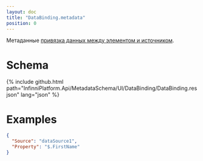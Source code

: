```yaml
---
layout: doc
title: "DataBinding.metadata"
position: 0
---
```


Метаданные [привязка данных между элементом и источником](../).

# Schema

{% include github.html path="InfinniPlatform.Api/MetadataSchema/UI/DataBinding/DataBinding.resjson" lang="json" %}

# Examples

```json
{
  "Source": "dataSource1",
  "Property": "$.FirstName"
}
```

